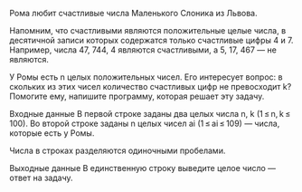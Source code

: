﻿Рома любит счастливые числа Маленького Слоника из Львова.

Напомним, что счастливыми являются положительные целые числа, в десятичной записи которых содержатся только счастливые цифры 4 и 7. Например, числа 47, 744, 4 являются счастливыми, а 5, 17, 467 — не являются.

У Ромы есть n целых положительных чисел. Его интересует вопрос: в скольких из этих чисел количество счастливых цифр не превосходит k? Помогите ему, напишите программу, которая решает эту задачу.

Входные данные
В первой строке заданы два целых числа n, k (1 ≤ n, k ≤ 100). Во второй строке заданы n целых чисел ai (1 ≤ ai ≤ 109) — числа, которые есть у Ромы.

Числа в строках разделяются одиночными пробелами.

Выходные данные
В единственную строку выведите целое число — ответ на задачу.